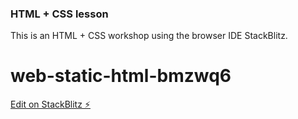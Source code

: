 ### HTML + CSS lesson

This is an HTML + CSS workshop using the browser IDE StackBlitz.

# web-static-html-bmzwq6

[Edit on StackBlitz ⚡️](https://stackblitz.com/edit/web-static-html-bmzwq6)
